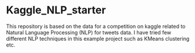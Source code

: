 # Kaggle_NLP_starter
This repository is based on the data for a competition on kaggle related to Natural Language Processing (NLP) for tweets data. I have tried few different NLP techniques in this example project such as KMeans clustering etc.
